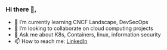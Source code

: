 ### Hi there 👋,

<!--
**A4ANK/A4ANK** is a ✨ _special_ ✨ repository because its `README.md` (this file) appears on your GitHub profile.

Here are some ideas to get you started:

- 🔭 I’m currently working on 
- 🤔 I’m looking for help with 
- 😄 Pronouns: ...
- ⚡ Fun fact: ...
- 📫 How to reach me: [![LinkedIn]( URL of ICON )](https://www.linkedin.com/in/a4ankur/) 
-->

- 🌱 I’m currently learning CNCF Landscape, DevSecOps 
- 👯 I’m looking to collaborate on cloud computing projects
- 💬 Ask me about K8s, Containers, linux, information security
- 📫 How to reach me: [LinkedIn](https://www.linkedin.com/in/a4ankur/) 

